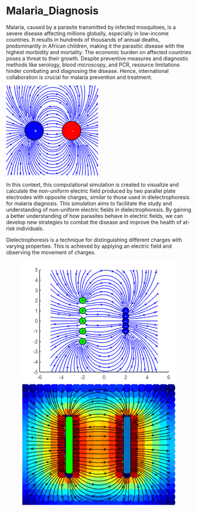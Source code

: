 # Malaria_Diagnosis

Malaria, caused by a parasite transmitted by infected mosquitoes, is a severe disease affecting millions globally, especially in low-income countries. It results in hundreds of thousands of annual deaths, predominantly in African children, making it the parasitic disease with the highest morbidity and mortality. The economic burden on affected countries poses a threat to their growth. Despite preventive measures and diagnostic methods like serology, blood microscopy, and PCR, resource limitations hinder combating and diagnosing the disease. Hence, international collaboration is crucial for malaria prevention and treatment.

![S1](simulation.png) 

In this context, this computational simulation is created to visualize and calculate the non-uniform electric field produced by two parallel plate electrodes with opposite charges, similar to those used in dielectrophoresis for malaria diagnosis. This simulation aims to facilitate the study and understanding of non-uniform electric fields in dielectrophoresis. By gaining a better understanding of how parasites behave in electric fields, we can develop new strategies to combat the disease and improve the health of at-risk individuals.

Dielectrophoresis is a technique for distinguishing different charges with varying properties. This is achieved by applying an electric field and observing the movement of charges.
<p align="center">
  <img src="simulation_2.png" alt="Simualacion"/>
  <img src="Placa.png" alt="Simualacion"/>
</p>

